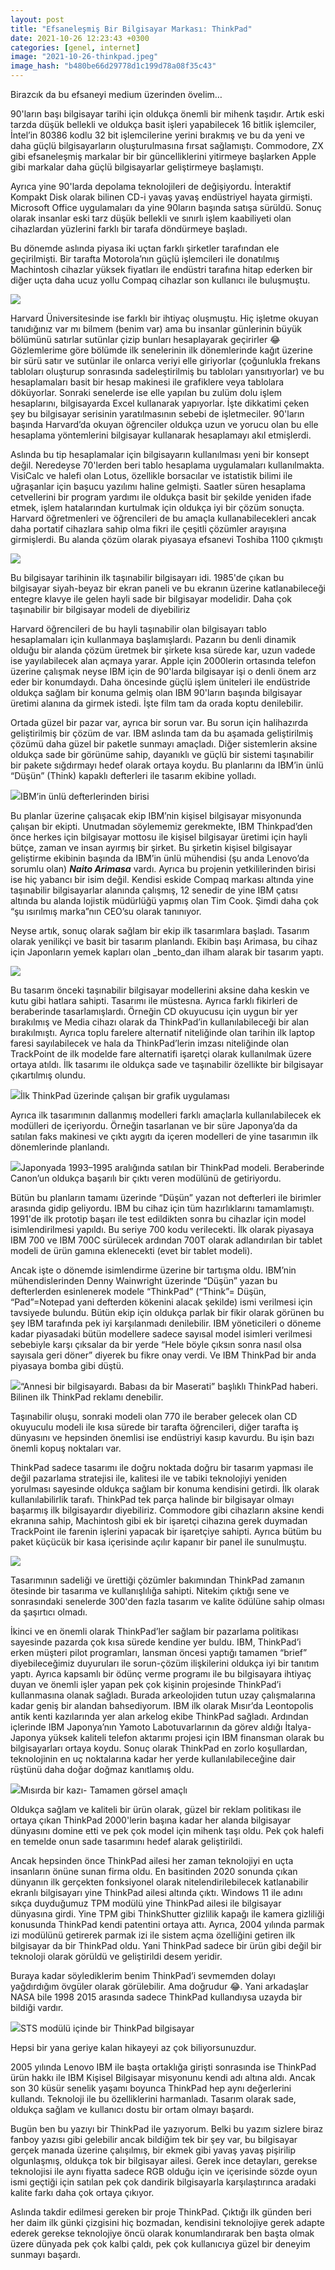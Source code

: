 ```yaml
---
layout: post
title: "Efsaneleşmiş Bir Bilgisayar Markası: ThinkPad"
date: 2021-10-26 12:23:43 +0300
categories: [genel, internet]
image: "2021-10-26-thinkpad.jpeg"
image_hash: "b480be66d29778d1c199d78a08f35c43"
---
```


Birazcık da bu efsaneyi medium üzerinden övelim…


90'ların başı bilgisayar tarihi için oldukça önemli bir mihenk taşıdır. Artık eski tarzda düşük bellekli ve oldukça basit işleri yapabilecek 16 bitlik işlemciler, İntel’in 80386 kodlu 32 bit işlemcilerine yerini bırakmış ve bu da yeni ve daha güçlü bilgisayarların oluşturulmasına fırsat sağlamıştı. Commodore, ZX gibi efsaneleşmiş markalar bir bir güncelliklerini yitirmeye başlarken Apple gibi markalar daha güçlü bilgisayarlar geliştirmeye başlamıştı.

Ayrıca yine 90'larda depolama teknolojileri de değişiyordu. İnteraktif Kompakt Disk olarak bilinen CD-i yavaş yavaş endüstriyel hayata girmişti. Microsoft Office uygulamaları da yine 90ların başında satışa sürüldü. Sonuç olarak insanlar eski tarz düşük bellekli ve sınırlı işlem kaabiliyeti olan cihazlardan yüzlerini farklı bir tarafa döndürmeye başladı.

Bu dönemde aslında piyasa iki uçtan farklı şirketler tarafından ele geçirilmişti. Bir tarafta Motorola’nın güçlü işlemcileri ile donatılmış Machintosh cihazlar yüksek fiyatları ile endüstri tarafına hitap ederken bir diğer uçta daha ucuz yollu Compaq cihazlar son kullanıcı ile buluşmuştu.

![](/assets/img/posts/0*OJk1EUeLELUMM_UL.jpg)

Harvard Üniversitesinde ise farklı bir ihtiyaç oluşmuştu. Hiç işletme okuyan tanıdığınız var mı bilmem (benim var) ama bu insanlar günlerinin büyük bölümünü satırlar sutünlar çizip bunları hesaplayarak geçirirler 😂 Gözlemlerime göre bölümde ilk senelerinin ilk dönemlerinde kağıt üzerine bir sürü satır ve sutünlar ile onlarca veriyi elle giriyorlar (çoğunlukla frekans tabloları oluşturup sonrasında sadeleştirilmiş bu tabloları yansıtıyorlar) ve bu hesaplamaları basit bir hesap makinesi ile grafiklere veya tablolara döküyorlar. Sonraki senelerde ise elle yapılan bu zulüm dolu işlem hesaplarını, bilgisayarda Excel kullanarak yapıyorlar. İşte dikkatimi çeken şey bu bilgisayar serisinin yaratılmasının sebebi de işletmeciler. 90'ların başında Harvard’da okuyan öğrenciler oldukça uzun ve yorucu olan bu elle hesaplama yöntemlerini bilgisayar kullanarak hesaplamayı akıl etmişlerdi.

Aslında bu tip hesaplamalar için bilgisayarın kullanılması yeni bir konsept değil. Neredeyse 70'lerden beri tablo hesaplama uygulamaları kullanılmakta. VisiCalc ve halefi olan Lotus, özellikle borsacılar ve istatistik bilimi ile uğraşanlar için başucu yazılımı haline gelmişti. Saatler süren hesaplama cetvellerini bir program yardımı ile oldukça basit bir şekilde yeniden ifade etmek, işlem hatalarından kurtulmak için oldukça iyi bir çözüm sonuçta. Harvard öğretmenleri ve öğrencileri de bu amaçla kullanabilecekleri ancak daha portatif cihazlara sahip olma fikri ile çeşitli çözümler arayışına girmişlerdi. Bu alanda çözüm olarak piyasaya efsanevi Toshiba 1100 çıkmıştı

![](/assets/img/posts/0*UtWpqtnMEHfPQRyp.jpg)

Bu bilgisayar tarihinin ilk taşınabilir bilgisayarı idi. 1985'de çıkan bu bilgisayar siyah-beyaz bir ekran paneli ve bu ekranın üzerine katlanabileceği entegre klavye ile gelen hayli sade bir bilgisayar modelidir. Daha çok taşınabilir bir bilgisayar modeli de diyebiliriz

Harvard öğrencileri de bu hayli taşınabilir olan bilgisayarı tablo hesaplamaları için kullanmaya başlamışlardı. Pazarın bu denli dinamik olduğu bir alanda çözüm üretmek bir şirkete kısa sürede kar, uzun vadede ise yayılabilecek alan açmaya yarar. Apple için 2000lerin ortasında telefon üzerine çalışmak neyse IBM için de 90'larda bilgisayar işi o denli önem arz eder bir konumdaydı. Daha öncesinde güçlü işlem üniteleri ile endüstride oldukça sağlam bir konuma gelmiş olan IBM 90'ların başında bilgisayar üretimi alanına da girmek istedi. İşte film tam da orada koptu denilebilir.

Ortada güzel bir pazar var, ayrıca bir sorun var. Bu sorun için halihazırda geliştirilmiş bir çözüm de var. IBM aslında tam da bu aşamada geliştirilmiş çözümü daha güzel bir paketle sunmayı amaçladı. Diğer sistemlerin aksine oldukça sade bir görünüme sahip, dayanıklı ve güçlü bir sistemi taşınabilir bir pakete sığdırmayı hedef olarak ortaya koydu. Bu planlarını da IBM’in ünlü “Düşün” (Think) kapaklı defterleri ile tasarım ekibine yolladı.

![](/assets/img/posts/0*8NpVBE74M_WMu0PL.jpg)IBM’in ünlü defterlerinden birisi

Bu planlar üzerine çalışacak ekip IBM’nin kişisel bilgisayar misyonunda çalışan bir ekipti. Unutmadan söylememiz gerekmekte, IBM Thinkpad’den önce herkes için bilgisayar mottosu ile kişisel bilgisayar üretimi için hayli bütçe, zaman ve insan ayırmış bir şirket. Bu şirketin kişisel bilgisayar geliştirme ekibinin başında da IBM’in ünlü mühendisi (şu anda Lenovo’da sorumlu olan) **_Naito Arimasa_**  vardı. Ayrıca bu projenin yetkililerinden birisi ise hiç yabancı bir isim değil. Kendisi eskide Compaq markası altında yine taşınabilir bilgisayarlar alanında çalışmış, 12 senedir de yine IBM çatısı altında bu alanda lojistik müdürlüğü yapmış olan Tim Cook. Şimdi daha çok “şu ısırılmış marka”nın CEO’su olarak tanınıyor.

Neyse artık, sonuç olarak sağlam bir ekip ilk tasarımlara başladı. Tasarım olarak yenilikçi ve basit bir tasarım planlandı. Ekibin başı Arimasa, bu cihaz için Japonların yemek kapları olan _bento_dan ilham alarak bir tasarım yaptı.

![](/assets/img/posts/0*WaXLyx3x_DLiA_L5.jpg)

Bu tasarım önceki taşınabilir bilgisayar modellerini aksine daha keskin ve kutu gibi hatlara sahipti. Tasarımı ile müstesna. Ayrıca farklı fikirleri de beraberinde tasarlamışlardı. Örneğin CD okuyucusu için uygun bir yer bırakılmış ve Media cihazı olarak da ThinkPad’in kullanılabileceği bir alan bırakılmıştı. Ayrıca toplu farelere alternatif niteliğinde olan tarihin ilk laptop faresi sayılabilecek ve hala da ThinkPad’lerin imzası niteliğinde olan TrackPoint de ilk modelde fare alternatifi işaretçi olarak kullanılmak üzere ortaya atıldı. İlk tasarımı ile oldukça sade ve taşınabilir özellikte bir bilgisayar çıkartılmış olundu.

![](/assets/img/posts/0*JDw9i-0Ltjx6uqHJ.jpg)İlk ThinkPad üzerinde çalışan bir grafik uygulaması

Ayrıca ilk tasarımının dallanmış modelleri farklı amaçlarla kullanılabilecek ek modülleri de içeriyordu. Örneğin tasarlanan ve bir süre Japonya’da da satılan faks makinesi ve çıktı aygıtı da içeren modelleri de yine tasarımın ilk dönemlerinde planlandı.

![](/assets/img/posts/0*9x4pLerbHJ841jjy.jpg)Japonyada 1993–1995 aralığında satılan bir ThinkPad modeli. Beraberinde Canon’un oldukça başarılı bir çıktı veren modülünü de getiriyordu.

Bütün bu planların tamamı üzerinde “Düşün” yazan not defterleri ile birimler arasında gidip geliyordu. IBM bu cihaz için tüm hazırlıklarını tamamlamıştı. 1991'de ilk prototip başarı ile test edildikten sonra bu cihazlar için model isimlendirilmesi yapıldı. Bu seriye 700 kodu verilecekti. İlk olarak piyasaya IBM 700 ve IBM 700C sürülecek ardından 700T olarak adlandırılan bir tablet modeli de ürün gamına eklenecekti (evet bir tablet modeli).

Ancak işte o dönemde isimlendirme üzerine bir tartışma oldu. IBM’nin mühendislerinden Denny Wainwright üzerinde “Düşün” yazan bu defterlerden esinlenerek modele “ThinkPad” (“Think”= Düşün, “Pad”=Notepad yani defterden kökenini alacak şekilde) ismi verilmesi için tavsiyede bulundu. Bütün ekip için oldukça parlak bir fikir olarak görünen bu şey IBM tarafında pek iyi karşılanmadı denilebilir. IBM yöneticileri o döneme kadar piyasadaki bütün modellere sadece sayısal model isimleri verilmesi sebebiyle karşı çıksalar da bir yerde “Hele böyle çıksın sonra nasıl olsa sayısala geri döner” diyerek bu fikre onay verdi. Ve IBM ThinkPad bir anda piyasaya bomba gibi düştü.

![](/assets/img/posts/0*fmQ2sKeimQ6n_O8E.jpg)“Annesi bir bilgisayardı. Babası da bir Maserati” başlıklı ThinkPad haberi. Bilinen ilk ThinkPad reklamı denebilir.

Taşınabilir oluşu, sonraki modeli olan 770 ile beraber gelecek olan CD okuyuculu modeli ile kısa sürede bir tarafta öğrencileri, diğer tarafta iş dünyasını ve hepsinden önemlisi ise endüstriyi kasıp kavurdu. Bu işin bazı önemli kopuş noktaları var.

ThinkPad sadece tasarımı ile doğru noktada doğru bir tasarım yapması ile değil pazarlama stratejisi ile, kalitesi ile ve tabiki teknolojiyi yeniden yorulması sayesinde oldukça sağlam bir konuma kendisini getirdi. İlk olarak kullanılabilirlik tarafı. ThinkPad tek parça halinde bir bilgisayar olmayı başarmış ilk bilgisayardır diyebiliriz. Commodore gibi cihazların aksine kendi ekranına sahip, Machintosh gibi ek bir işaretçi cihazına gerek duymadan TrackPoint ile farenin işlerini yapacak bir işaretçiye sahipti. Ayrıca bütüm bu paket küçücük bir kasa içerisinde açılır kapanır bir panel ile sunulmuştu.

![](/assets/img/posts/0*USrFMdCkGncrwmb-.jpg)

Tasarımının sadeliği ve ürettiği çözümler bakımından ThinkPad zamanın ötesinde bir tasarıma ve kullanışlılığa sahipti. Nitekim çıktığı sene ve sonrasındaki senelerde 300'den fazla tasarım ve kalite ödülüne sahip olması da şaşırtıcı olmadı.

İkinci ve en önemli olarak ThinkPad’ler sağlam bir pazarlama politikası sayesinde pazarda çok kısa sürede kendine yer buldu. IBM, ThinkPad’i erken müşteri pilot programları, lansman öncesi yaptığı tamamen “brief” diyebileceğimiz duyuruları ile sorun-çözüm ilişkilerini oldukça iyi bir tanıtım yaptı. Ayrıca kapsamlı bir ödünç verme programı ile bu bilgisayara ihtiyaç duyan ve önemli işler yapan pek çok kişinin projesinde ThinkPad’i kullanmasına olanak sağladı. Burada arkeolojiden tutun uzay çalışmalarına kadar geniş bir alandan bahsediyorum. IBM ilk olarak Mısır’da Leontopolis antik kenti kazılarında yer alan arkelog ekibe ThinkPad sağladı. Ardından içlerinde IBM Japonya’nın Yamoto Labotuvarlarının da görev aldığı İtalya-Japonya yüksek kaliteli telefon aktarımı projesi için IBM finansman olarak bu bilgisayarları ortaya koydu. Sonuç olarak ThinkPad en zorlo koşullardan, teknolojinin en uç noktalarına kadar her yerde kullanılabileceğine dair rüştünü daha doğar doğmaz kanıtlamış oldu.

![](/assets/img/posts/1*J-jPuBzOouLW7u5PalHm-A.jpeg)Mısırda bir kazı- Tamamen görsel amaçlı

Oldukça sağlam ve kaliteli bir ürün olarak, güzel bir reklam politikası ile ortaya çıkan ThinkPad 2000'lerin başına kadar her alanda bilgisayar dünyasını domine etti ve pek çok model için mihenk taşı oldu. Pek çok halefi en temelde onun sade tasarımını hedef alarak geliştirildi.

Ancak hepsinden önce ThinkPad ailesi her zaman teknolojiyi en uçta insanların önüne sunan firma oldu. En basitinden 2020 sonunda çıkan dünyanın ilk gerçekten fonksiyonel olarak nitelendirilebilecek katlanabilir ekranlı bilgisayarı yine ThinkPad ailesi altında çıktı. Windows 11 ile adını sıkça duyduğumuz TPM modülü yine ThinkPad ailesi ile bilgisayar dünyasına girdi. Yine TPM gibi ThinkShutter gizlilik kapağı ile kamera gizliliği konusunda ThinkPad kendi patentini ortaya attı. Ayrıca, 2004 yılında parmak izi modülünü getirerek parmak izi ile sistem açma özelliğini getiren ilk bilgisayar da bir ThinkPad oldu. Yani ThinkPad sadece bir ürün gibi değil bir teknoloji olarak görüldü ve geliştirildi desem yeridir.

Buraya kadar söylediklerim benim ThinkPad’i sevmemden dolayı yağdırdığım övgüler olarak görülebilir. Ama doğrudur 😂. Yani arkadaşlar NASA bile 1998 2015 arasında sadece ThinkPad kullandıysa uzayda bir bildiği vardır.

![](/assets/img/posts/0*IqtYP1Li16uiSWjs.jpg)STS modülü içinde bir ThinkPad bilgisayar

Hepsi bir yana geriye kalan hikayeyi az çok biliyorsunuzdur.

2005 yılında Lenovo IBM ile başta ortaklığa girişti sonrasında ise ThinkPad ürün hakkı ile IBM Kişisel Bilgisayar misyonunu kendi adı altına aldı. Ancak son 30 küsür senelik yaşamı boyunca ThinkPad hep aynı değerlerini kullandı. Teknoloji ile bu özelliklerini harmanladı. Tasarım olarak sade, oldukça sağlam ve kullanıcı dostu bir ortam olmayı başardı.

Bugün ben bu yazıyı bir ThinkPad ile yazıyorum. Belki bu yazım sizlere biraz fanboy yazısı gibi gelebilir ancak bildiğim tek bir şey var, bu bilgisayar gerçek manada üzerine çalışılmış, bir ekmek gibi yavaş yavaş pişirilip olgunlaşmış, oldukça tok bir bilgisayar ailesi. Gerek ince detayları, gerekse teknolojisi ile aynı fiyatta sadece RGB olduğu için ve içerisinde sözde oyun ismi geçtiği için satılan pek çok dandirik bilgisayarla karşılaştırınca aradaki kalite farkı daha çok ortaya çıkıyor.

Aslında takdir edilmesi gereken bir proje ThinkPad. Çıktığı ilk günden beri her daim ilk günki çizgisini hiç bozmadan, kendisini teknolojiye gerek adapte ederek gerekse teknolojiye öncü olarak konumlandırarak ben başta olmak üzere dünyada pek çok kalbi çaldı, pek çok kullanıcıya güzel bir deneyim sunmayı başardı.
